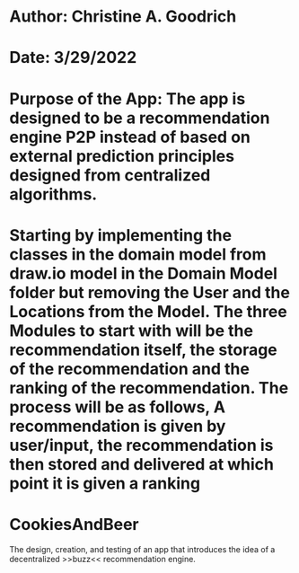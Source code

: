 # Author: Christine A. Goodrich
# Date: 3/29/2022
# Purpose of the App: The app is designed to be a recommendation engine P2P instead of based on external prediction principles designed from centralized algorithms. 
# Starting by implementing the classes in the domain model from draw.io model in the Domain Model folder but removing the User and the Locations from the Model. The three Modules to start with will be the recommendation itself, the storage of the recommendation and the ranking of the recommendation. The process will be as follows, A recommendation is given by user/input, the recommendation is then stored and delivered at which point it is given a ranking 


# CookiesAndBeer
The design, creation, and testing of an app that introduces the idea of a decentralized >>buzz&lt;&lt; recommendation engine. 
